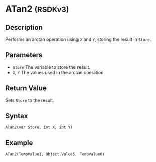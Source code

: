 # ATan2 <small>(RSDKv3)</small>

## Description
Performs an arctan operation using `X` and `Y`, storing the result in `Store`.

## Parameters
- `Store`
The variable to store the result.
- `X`, `Y`
The values used in the arctan operation.

## Return Value
Sets `Store` to the result.

## Syntax
```
ATan2(var Store, int X, int Y)
```

## Example
```
ATan2(TempValue1, Object.Value5, TempValue0)
```